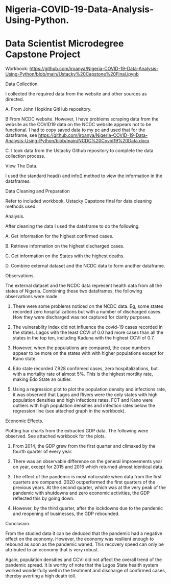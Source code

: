 # Nigeria-COVID-19-Data-Analysis-Using-Python.
# Data Scientist Microdegree Capstone Project
 Workbook: https://github.com/iroanya/Nigeria-COVID-19-Data-Analysis-Using-Python/blob/main/Ustacky%20Capstone%20Final.ipynb

Data Collection.

I collected the required data from the website and other sources as directed. 

A. From John Hopkins GitHub repository.

B From NCDC website. However, I have problems scraping data from the website as the COVID19 data on the NCDC website appears not to be functional. I had to copy saved data to my pc and used that for the dataframe, see https://github.com/iroanya/Nigeria-COVID-19-Data-Analysis-Using-Python/blob/main/NCDC%20Covid19%20Data.docx

C. I took data from the Ustacky Github repository to complete the data collection process.

View The Data.

I used the standard head() and info() method to view the information in the dataframes.

Data Cleaning and Preparation

Refer to included workbook, Ustacky Capstone final for data cleaning methods used.

Analysis.

After cleaning the data I used the dataframe to do the following.

A. Get information for the highest confirmed cases.

B. Retrieve information on the highest discharged cases.

C. Get information on the States with the highest deaths. 

D. Combine external dataset and the NCDC data to form another dataframe.

Observations.

The external dataset and the NCDC data represent health data from all the states of Nigeria. Combining these two dataframes, the following observations were made. 

1. There were some problems noticed on the NCDC data. Eg, some states recorded zero hospitalizations but with a number of discharged cases. How they were discharged was not captured for clarity purposes.
 
2. The vulnerabilty index did not influence the covid-19 cases recorded in the states. Lagos with the least CCVI of 0.0 had more cases than all the states in the top ten, including Kaduna with the highest CCVI of 0.7.
   
3. However, when the populations are compared, the case numbers appear to be more on the states with with higher populations except for Kano state.
   
4. Edo state recorded 7,928 confirmed cases, zero hospitalizations, but with a mortality rate of almost 5%. This is the highest mortlity rate, making Edo State an outlier.
 
5. Using a regression plot to plot the population density and infections rate, it was observed that Lagos and Rivers were the only states with high population densities and high infections rates. FCT and Kano were outliers with high population densities and infection rates below the regression line (see attached graph in the workbook).

Economic Effects.

Plotting bar charts from the extracted GDP data. The following were observed. See attached workbook for the plots.

1. From 2014, the GDP grew from the first quarter and climaxed by the fourth quarter of every year.
   
2. There was an observable difference on the general improvements year on year, except for 2015 and 2016 which returned almost identical data.
   
3. The effect of the pandemic is most noticeable when data from the first quarters are compared. 2020 outperformed the first quarters of the previous years. At the second quarter, which was at the very peak of the pandemic with shutdowns and zero economic activities, the GDP reflected this by going down.
   
4. However, by the third quarter, after the lockdowns due to the pandemic and reopening of businesses, the GDP rebounded.

Conclusion.

From the studied data it can be deduced that the pandemic had a negative effect on the economy. However, the economy was resilient enough to rebound as soon as the pandemic waned. This recovery speed can only be attributed to an economy that is very robust.

Again, population densities and CCVI did not affect the overall trend of the pandemic spread. It is worthy of note that the Lagos State health system worked wonderfully well in the treatment and discharge of confirmed cases, thereby averting a high death toll.
   

